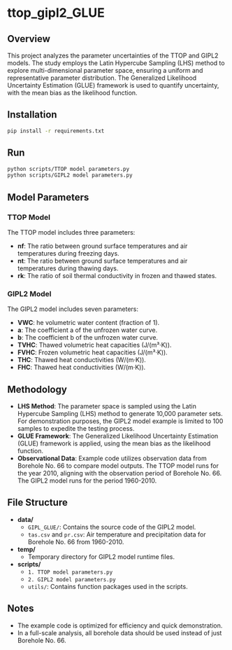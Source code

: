# ttop_gipl2_GLUE

## Overview
This project analyzes the parameter uncertainties of the TTOP and GIPL2 models. The study employs the Latin Hypercube Sampling (LHS) method to explore multi-dimensional parameter space, ensuring a uniform and representative parameter distribution. The Generalized Likelihood Uncertainty Estimation (GLUE) framework is used to quantify uncertainty, with the mean bias as the likelihood function.

## Installation
```bash
pip install -r requirements.txt
```

## Run

   ```bash
   python scripts/TTOP model parameters.py
   python scripts/GIPL2 model parameters.py
   ```

## Model Parameters
### TTOP Model
The TTOP model includes three parameters:
- **nf**: The ratio between ground surface temperatures and air temperatures during freezing days.
- **nt**: The ratio between ground surface temperatures and air temperatures during thawing days.
- **rk**: The ratio of soil thermal conductivity in frozen and thawed states.

### GIPL2 Model
The GIPL2 model includes seven parameters:
- **VWC**: he volumetric water content (fraction of 1).
- **a**: The coefficient a of the unfrozen water curve.
- **b**: The coefficient b of the unfrozen water curve.
- **TVHC**: Thawed volumetric heat capacities (J/(m³·K)).
- **FVHC**: Frozen volumetric heat capacities (J/(m³·K)).
- **THC**: Thawed heat conductivities (W/(m·K)).
- **FHC**: Thawed heat conductivities (W/(m·K)).

## Methodology
- **LHS Method**: The parameter space is sampled using the Latin Hypercube Sampling (LHS) method to generate 10,000 parameter sets. For demonstration purposes, the GIPL2 model example is limited to 100 samples to expedite the testing process.
- **GLUE Framework**: The Generalized Likelihood Uncertainty Estimation (GLUE) framework is applied, using the mean bias as the likelihood function.
- **Observational Data**: Example code utilizes observation data from Borehole No. 66 to compare model outputs. The TTOP model runs for the year 2010, aligning with the observation period of Borehole No. 66. The GIPL2 model runs for the period 1960-2010.

## File Structure
- **data/**
  - `GIPL_GLUE/`: Contains the source code of the GIPL2 model.
  - `tas.csv` and `pr.csv`: Air temperature and precipitation data for Borehole No. 66 from 1960-2010.
- **temp/**
  - Temporary directory for GIPL2 model runtime files.
- **scripts/**
  - `1. TTOP model parameters.py`
  - `2. GIPL2 model parameters.py`
  - `utils/`: Contains function packages used in the scripts.

## Notes
- The example code is optimized for efficiency and quick demonstration.
- In a full-scale analysis, all borehole data should be used instead of just Borehole No. 66.


